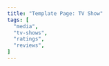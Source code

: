 ```yaml
---
title: "Template Page: TV Show"
tags: [
  "media",
  "tv-shows",
  "ratings",
  "reviews",
]
---
```




